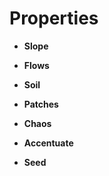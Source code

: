 

# Properties

- **Slope**  
  
- **Flows**  
  
- **Soil**  
  
- **Patches**  
  
- **Chaos**  
  
- **Accentuate**  
  
- **Seed**  
  



